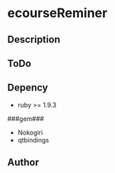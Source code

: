 ecourseReminer
==============

Description
------------------

ToDo
--------
    

Depency
-------------
-   ruby >= 1.9.3

###gem###
-   Nokogiri
-   qtbindings

Author
-----------

